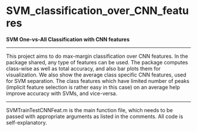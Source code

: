 # SVM_classification_over_CNN_features
**SVM One-vs-All Classification with CNN features** 

-----------------------------------------------------------
This project aims to do max-margin classification over CNN features. In the package shared, any type of features can be used. The package computes class-wise as well as total accuracy, and also bar plots them for visualization. We also show the average class specific CNN features, used for SVM separation. The class features which have limited number of peaks (implicit feature selection is rather easy in this case) on an average help improve accuracy with SVMs, and vice-versa. 

-----------------------------------------------------------
SVMTrainTestCNNFeat.m is the main function file, which needs to be passed with appropriate arguments as listed in the comments. All code is self-explanatory. 
